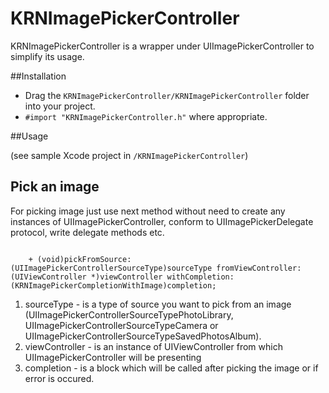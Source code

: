 KRNImagePickerController
========================

KRNImagePickerController is a wrapper under UIImagePickerController to simplify its usage.


##Installation
- Drag the `KRNImagePickerController/KRNImagePickerController` folder into your project.
- `#import "KRNImagePickerController.h"` where appropriate.

##Usage

(see sample Xcode project in `/KRNImagePickerController`)

## Pick an image

For picking image just use next method without need to create any instances of UIImagePickerController, conform to UIImagePickerDelegate protocol, write delegate methods etc.

```objc

    + (void)pickFromSource:(UIImagePickerControllerSourceType)sourceType fromViewController:(UIViewController *)viewController withCompletion:(KRNImagePickerCompletionWithImage)completion;
```

1. sourceType - is a type of source you want to pick from an image (UIImagePickerControllerSourceTypePhotoLibrary,
UIImagePickerControllerSourceTypeCamera or UIImagePickerControllerSourceTypeSavedPhotosAlbum).
2. viewController -  is an instance of UIViewController from which UIImagePickerController will be presenting
3. completion - is a block which will be called after picking the image or if error is occured.

